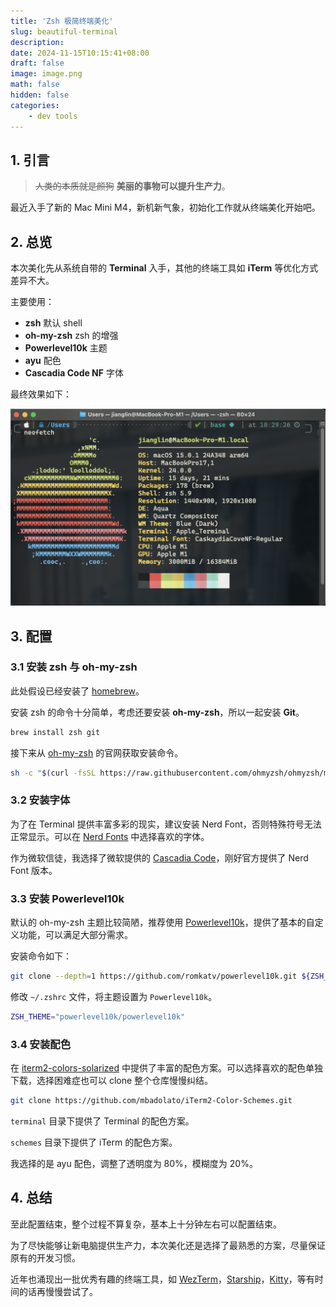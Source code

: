 ```yaml
---
title: 'Zsh 极简终端美化'
slug: beautiful-terminal
description:
date: 2024-11-15T10:15:41+08:00
draft: false
image: image.png
math: false
hidden: false
categories:
    - dev tools
---
```


## 1. 引言

> ~~人类的本质就是颜狗~~ **美丽的事物可以提升生产力**。

最近入手了新的 Mac Mini M4，新机新气象，初始化工作就从终端美化开始吧。

## 2. 总览

本次美化先从系统自带的 **Terminal** 入手，其他的终端工具如 **iTerm** 等优化方式差异不大。

主要使用：

- **zsh** 默认 shell
- **oh-my-zsh** zsh 的增强
- **Powerlevel10k** 主题
- **ayu** 配色
- **Cascadia Code NF** 字体

最终效果如下：

![最终效果](./terminal.png)

## 3. 配置

### 3.1 安装 zsh 与 oh-my-zsh

此处假设已经安装了 [homebrew](https://brew.sh/)。

安装 zsh 的命令十分简单，考虑还要安装 **oh-my-zsh**，所以一起安装 **Git**。

```bash
brew install zsh git
```

接下来从 [oh-my-zsh](https://ohmyz.sh/) 的官网获取安装命令。

```bash
sh -c "$(curl -fsSL https://raw.githubusercontent.com/ohmyzsh/ohmyzsh/master/tools/install.sh)"
```

### 3.2 安装字体

为了在 Terminal 提供丰富多彩的现实，建议安装 Nerd Font，否则特殊符号无法正常显示。可以在 [Nerd Fonts](https://www.nerdfonts.com/) 中选择喜欢的字体。

作为微软信徒，我选择了微软提供的 [Cascadia Code](https://github.com/microsoft/cascadia-code)，刚好官方提供了 Nerd Font 版本。

### 3.3 安装 Powerlevel10k

默认的 oh-my-zsh 主题比较简陋，推荐使用 [Powerlevel10k](https://github.com/romkatv/powerlevel10k)，提供了基本的自定义功能，可以满足大部分需求。

安装命令如下：

```bash
git clone --depth=1 https://github.com/romkatv/powerlevel10k.git ${ZSH_CUSTOM:-$HOME/.oh-my-zsh/custom}/themes/powerlevel10k
```

修改 `~/.zshrc` 文件，将主题设置为 `Powerlevel10k`。

```bash
ZSH_THEME="powerlevel10k/powerlevel10k"
```

### 3.4 安装配色

在 [iterm2-colors-solarized](https://github.com/mbadolato/iTerm2-Color-Schemes) 中提供了丰富的配色方案。可以选择喜欢的配色单独下载，选择困难症也可以 clone 整个仓库慢慢纠结。

```bash
git clone https://github.com/mbadolato/iTerm2-Color-Schemes.git
```

`terminal` 目录下提供了 Terminal 的配色方案。

`schemes` 目录下提供了 iTerm 的配色方案。

我选择的是 ayu 配色，调整了透明度为 80%，模糊度为 20%。

## 4. 总结

至此配置结束，整个过程不算复杂，基本上十分钟左右可以配置结束。

为了尽快能够让新电脑提供生产力，本次美化还是选择了最熟悉的方案，尽量保证原有的开发习惯。

近年也涌现出一批优秀有趣的终端工具，如 [WezTerm](https://wezfurlong.org/wezterm/)，[Starship](https://starship.rs/)，[Kitty](https://sw.kovidgoyal.net/kitty/)，等有时间的话再慢慢尝试了。